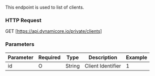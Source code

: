 This endpoint is used to list of clients.
### HTTP Request

GET [https://api.dynamicore.io/private/clients]

### Parameters

| Parameter | Required | Type | Description | Example |
| --------- | --------- | --------- | --------- |--------- |
| id | O | String | Client Identifier | 1 |